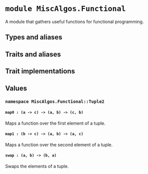 # `module MiscAlgos.Functional`

A module that gathers useful functions for functional programming.

## Types and aliases

## Traits and aliases

## Trait implementations

## Values

### `namespace MiscAlgos.Functional::Tuple2`

#### `map0 : (a -> c) -> (a, b) -> (c, b)`

Maps a function over the first element of a tuple.

#### `map1 : (b -> c) -> (a, b) -> (a, c)`

Maps a function over the second element of a tuple.

#### `swap : (a, b) -> (b, a)`

Swaps the elements of a tuple.